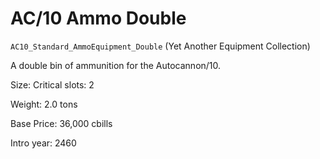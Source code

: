 # AC/10 Ammo Double

`AC10_Standard_AmmoEquipment_Double` (Yet Another Equipment Collection)

A double bin of ammunition for the Autocannon/10.

Size: Critical slots: 2

Weight: 2.0 tons

Base Price: 36,000 cbills

Intro year: 2460

